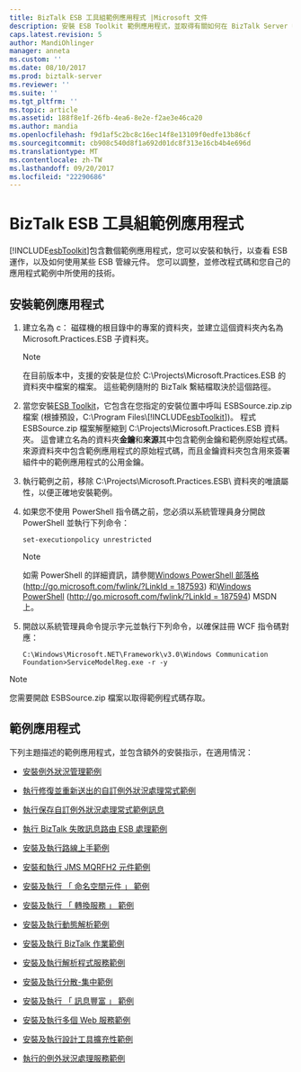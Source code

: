 ```yaml
---
title: BizTalk ESB 工具組範例應用程式 |Microsoft 文件
description: 安裝 ESB Toolkit 範例應用程式，並取得有關如何在 BizTalk Server 中使用它們的快速連結
caps.latest.revision: 5
author: MandiOhlinger
manager: anneta
ms.custom: ''
ms.date: 08/10/2017
ms.prod: biztalk-server
ms.reviewer: ''
ms.suite: ''
ms.tgt_pltfrm: ''
ms.topic: article
ms.assetid: 188f8e1f-26fb-4ea6-8e2e-f2ae3e46ca20
ms.author: mandia
ms.openlocfilehash: f9d1af5c2bc8c16ec14f8e13109f0edfe13b86cf
ms.sourcegitcommit: cb908c540d8f1a692d01dc8f313e16cb4b4e696d
ms.translationtype: MT
ms.contentlocale: zh-TW
ms.lasthandoff: 09/20/2017
ms.locfileid: "22290686"
---
```

# <a name="biztalk-esb-toolkit-sample-applications"></a>BizTalk ESB 工具組範例應用程式
[!INCLUDE[esbToolkit](../includes/esbtoolkit-md.md)]包含數個範例應用程式，您可以安裝和執行，以查看 ESB 運作，以及如何使用某些 ESB 管線元件。 您可以調整，並修改程式碼和您自己的應用程式範例中所使用的技術。  
  
## <a name="install-the-sample-applications"></a>安裝範例應用程式  
  
1.  建立名為 c： 磁碟機的根目錄中的專案的資料夾，並建立這個資料夾內名為 Microsoft.Practices.ESB 子資料夾。  
  
    > [!NOTE]
    >  在目前版本中，支援的安裝是位於 C:\Projects\Microsoft.Practices.ESB 的資料夾中檔案的檔案。 這些範例隨附的 BizTalk 繫結檔取決於這個路徑。  
  
2.  當您安裝[ESB Toolkit](install-and-configure-the-microsoft-biztalk-esb-toolkit.md)，它包含在您指定的安裝位置中呼叫 ESBSource.zip.zip 檔案 (根據預設，C:\Program Files\\[!INCLUDE[esbToolkit](../includes/esbtoolkit-md.md)])。 程式 ESBSource.zip 檔案解壓縮到 C:\Projects\Microsoft.Practices.ESB 資料夾。 這會建立名為的資料夾**金鑰**和**來源**其中包含範例金鑰和範例原始程式碼。 來源資料夾中包含範例應用程式的原始程式碼，而且金鑰資料夾包含用來簽署組件中的範例應用程式的公用金鑰。  
  
3.  執行範例之前，移除 C:\Projects\Microsoft.Practices.ESB\ 資料夾的唯讀屬性，以便正確地安裝範例。  
  
4.  如果您不使用 PowerShell 指令碼之前，您必須以系統管理員身分開啟 PowerShell 並執行下列命令：  
  
    ```  
    set-executionpolicy unrestricted  
    ```  
  
    > [!NOTE]
    >  如需 PowerShell 的詳細資訊，請參閱[Windows PowerShell 部落格](http://go.microsoft.com/fwlink/?LinkId=187593)([http://go.microsoft.com/fwlink/?LinkId = 187593](http://go.microsoft.com/fwlink/?LinkId=187593)) 和[Windows PowerShell](http://go.microsoft.com/fwlink/?LinkId=187594) ([http://go.microsoft.com/fwlink/?LinkId = 187594](http://go.microsoft.com/fwlink/?LinkId=187594)) MSDN 上。  
  
5.  開啟以系統管理員命令提示字元並執行下列命令，以確保註冊 WCF 指令碼對應：  
  
    ```  
    C:\Windows\Microsoft.NET\Framework\v3.0\Windows Communication Foundation>ServiceModelReg.exe -r -y  
    ```  
  
> [!NOTE]
>  您需要開啟 ESBSource.zip 檔案以取得範例程式碼存取。  

## <a name="sample-applications"></a>範例應用程式  
 下列主題描述的範例應用程式，並包含額外的安裝指示，在適用情況：  
  
-   [安裝例外狀況管理範例](../esb-toolkit/installing-the-exception-management-samples.md)  
  
-   [執行修復並重新送出的自訂例外狀況處理常式範例](../esb-toolkit/running-the-repair-and-resubmit-custom-exception-handler-sample.md)  
  
-   [執行保存自訂例外狀況處理常式範例訊息](../esb-toolkit/running-the-message-persisting-custom-exception-handler-sample.md)  
  
-   [執行 BizTalk 失敗訊息路由 ESB 處理範例](../esb-toolkit/running-the-biztalk-failed-message-routing-esb-processing-sample.md)  
  
-   [安裝及執行路線上手範例](../esb-toolkit/installing-and-running-the-itinerary-on-ramp-sample.md)  
  
-   [安裝和執行 JMS MQRFH2 元件範例](../esb-toolkit/installing-and-running-the-jms-mqrfh2-component-sample.md)  
  
-   [安裝及執行 「 命名空間元件 」 範例](../esb-toolkit/installing-and-running-the-namespace-component-sample.md)  
  
-   [安裝及執行 「 轉換服務 」 範例](../esb-toolkit/installing-and-running-the-transformation-service-sample.md)  
  
-   [安裝及執行動態解析範例](../esb-toolkit/installing-and-running-the-dynamic-resolution-sample.md)  
  
-   [安裝及執行 BizTalk 作業範例](../esb-toolkit/installing-and-running-the-biztalk-operations-sample.md)  
  
-   [安裝及執行解析程式服務範例](../esb-toolkit/installing-and-running-the-resolver-service-sample.md)  
  
-   [安裝及執行分散-集中範例](../esb-toolkit/installing-and-running-the-scatter-gather-sample.md)  
  
-   [安裝及執行 「 訊息豐富 」 範例](../esb-toolkit/installing-and-running-the-message-enrichment-sample.md)  
  
-   [安裝及執行多個 Web 服務範例](../esb-toolkit/installing-and-running-the-multiple-web-services-sample.md)  
  
-   [安裝及執行設計工具擴充性範例](../esb-toolkit/installing-and-running-the-designer-extensibility-sample.md)  
  
-   [執行的例外狀況處理服務範例](../esb-toolkit/running-the-exception-handling-service-sample.md)